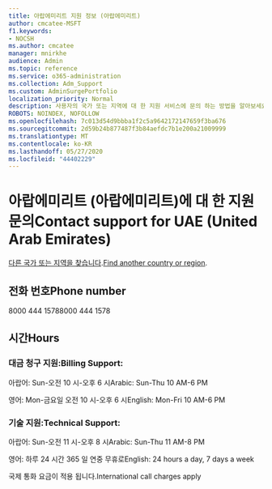 ```yaml
---
title: 아랍에미리트 지원 정보 (아랍에미리트)
author: cmcatee-MSFT
f1.keywords:
- NOCSH
ms.author: cmcatee
manager: mnirkhe
audience: Admin
ms.topic: reference
ms.service: o365-administration
ms.collection: Adm_Support
ms.custom: AdminSurgePortfolio
localization_priority: Normal
description: 사용자의 국가 또는 지역에 대 한 지원 서비스에 문의 하는 방법을 알아보세요.
ROBOTS: NOINDEX, NOFOLLOW
ms.openlocfilehash: 7c013d54d9bbba1f2c5a9642172147659f3ba676
ms.sourcegitcommit: 2d59b24b877487f3b84aefdc7b1e200a21009999
ms.translationtype: MT
ms.contentlocale: ko-KR
ms.lasthandoff: 05/27/2020
ms.locfileid: "44402229"
---
```

# <a name="contact-support-for-uae-united-arab-emirates"></a><span data-ttu-id="31164-103">아랍에미리트 (아랍에미리트)에 대 한 지원 문의</span><span class="sxs-lookup"><span data-stu-id="31164-103">Contact support for UAE (United Arab Emirates)</span></span>

<span data-ttu-id="31164-104">[다른 국가 또는 지역을 찾습니다](../contact-support-for-business-products.md).</span><span class="sxs-lookup"><span data-stu-id="31164-104">[Find another country or region](../contact-support-for-business-products.md).</span></span>

## <a name="phone-number"></a><span data-ttu-id="31164-105">전화 번호</span><span class="sxs-lookup"><span data-stu-id="31164-105">Phone number</span></span>
<span data-ttu-id="31164-106">8000 444 1578</span><span class="sxs-lookup"><span data-stu-id="31164-106">8000 444 1578</span></span>

## <a name="hours"></a><span data-ttu-id="31164-107">시간</span><span class="sxs-lookup"><span data-stu-id="31164-107">Hours</span></span>
### <a name="billing-support"></a><span data-ttu-id="31164-108">대금 청구 지원:</span><span class="sxs-lookup"><span data-stu-id="31164-108">Billing Support:</span></span>

<span data-ttu-id="31164-109">아랍어: Sun-오전 10 시-오후 6 시</span><span class="sxs-lookup"><span data-stu-id="31164-109">Arabic: Sun-Thu 10 AM-6 PM</span></span>

<span data-ttu-id="31164-110">영어: Mon-금요일 오전 10 시-오후 6 시</span><span class="sxs-lookup"><span data-stu-id="31164-110">English: Mon-Fri 10 AM-6 PM</span></span>

### <a name="technical-support"></a><span data-ttu-id="31164-111">기술 지원:</span><span class="sxs-lookup"><span data-stu-id="31164-111">Technical Support:</span></span>

<span data-ttu-id="31164-112">아랍어: Sun-오전 11 시-오후 8 시</span><span class="sxs-lookup"><span data-stu-id="31164-112">Arabic: Sun-Thu 11 AM-8 PM</span></span>

<span data-ttu-id="31164-113">영어: 하루 24 시간 365 일 연중 무휴로</span><span class="sxs-lookup"><span data-stu-id="31164-113">English: 24 hours a day, 7 days a week</span></span>

<span data-ttu-id="31164-114">국제 통화 요금이 적용 됩니다.</span><span class="sxs-lookup"><span data-stu-id="31164-114">International call charges apply</span></span>
